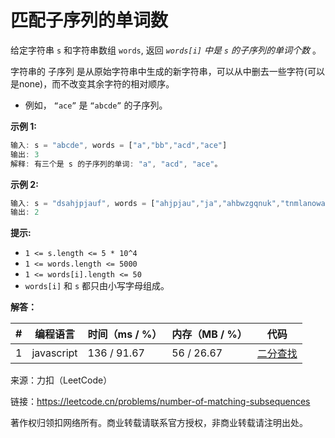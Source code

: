 # 匹配子序列的单词数

给定字符串 `s` 和字符串数组 `words`, 返回 *`words[i]` 中是 `s` 的子序列的单词个数* 。

字符串的 子序列 是从原始字符串中生成的新字符串，可以从中删去一些字符(可以是none)，而不改变其余字符的相对顺序。

- 例如， `“ace”` 是 `“abcde”` 的子序列。

**示例 1:**

``` javascript
输入: s = "abcde", words = ["a","bb","acd","ace"]
输出: 3
解释: 有三个是 s 的子序列的单词: "a", "acd", "ace"。
```

**示例 2:**

``` javascript
输入: s = "dsahjpjauf", words = ["ahjpjau","ja","ahbwzgqnuk","tnmlanowax"]
输出: 2
```

**提示:**

- `1 <= s.length <= 5 * 10^4`
- `1 <= words.length <= 5000`
- `1 <= words[i].length <= 50`
- `words[i]` 和 `s` 都只由小写字母组成。

**解答：**

**#**|**编程语言**|**时间（ms / %）**|**内存（MB / %）**|**代码**
--|--|--|--|--
1|javascript|136 / 91.67|56 / 26.67|[二分查找](./javascript/ac_v1.js)

来源：力扣（LeetCode）

链接：https://leetcode.cn/problems/number-of-matching-subsequences

著作权归领扣网络所有。商业转载请联系官方授权，非商业转载请注明出处。
